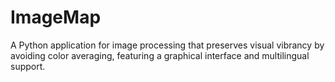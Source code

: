 # ImageMap
A Python application for image processing that preserves visual vibrancy by avoiding color averaging, featuring a graphical interface and multilingual support.
